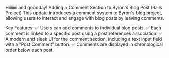 Hiiiiiiii and goodday!
Adding a Comment Section to Byron's Blog Post (Rails Project)
This update introduces a comment system to Byron's blog project, allowing users to interact and engage with blog posts by leaving comments.

Key Features:
✅ Users can add comments to individual blog posts.
✅ Each comment is linked to a specific post using a post:references association.
✅ A modern and sleek UI for the comment section, including a text input field with a "Post Comment" button.
✅ Comments are displayed in chronological order below each post.
